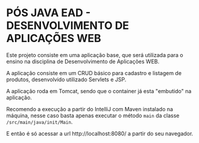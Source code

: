 # PÓS JAVA EAD - DESENVOLVIMENTO DE APLICAÇÕES WEB

Este projeto consiste em uma aplicação base, que será utilizada para o ensino na disciplina de Desenvolvimento de Aplicações WEB.

A aplicação consiste em um CRUD básico para cadastro e listagem de produtos, desenvolvido utilizado Servlets e JSP.

A aplicação roda em Tomcat, sendo que o container já esta "embutido" na aplicação.

Recomendo a execução a partir do IntelliJ com Maven instalado na máquina, nesse caso basta apenas executar o método `main` da classe `/src/main/java/init/Main`.

E então é só acessar a url http://localhost:8080/ a partir do seu navegador.